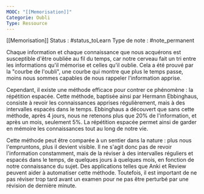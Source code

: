 ```yaml
---
MOOC: "[[Memorisation]]"
Categorie: Oubli
Type: Ressource
---
```

[[Memorisation]]
Status : #status_toLearn 
Type de note : #note_permanent

Chaque information et chaque connaissance que nous acquérons est susceptible d'être oubliée au fil du temps, car notre cerveau fait un tri entre les informations qu'il mémorise et celles qu'il oublie. Cela a été prouvé par la "courbe de l'oubli", une courbe qui montre que plus le temps passe, moins nous sommes capables de nous rappeler l'information apprise.

Cependant, il existe une méthode efficace pour contrer ce phénomène : la répétition espacée. Cette méthode, baptisée ainsi par Hermann Ebbinghaus, consiste à revoir les connaissances apprises régulièrement, mais à des intervalles espacés dans le temps. Ebbinghaus a découvert que sans cette méthode, après 4 jours, nous ne retenons plus que 20% de l'information, et après un mois, seulement 5%. La répétition espacée permet ainsi de garder en mémoire les connaissances tout au long de notre vie.

Cette méthode peut être comparée à un sentier dans la nature : plus nous l'empruntons, plus il devient visible. Il ne s'agit donc pas de revoir l'information constamment, mais de la réviser à des intervalles réguliers et espacés dans le temps, de quelques jours à quelques mois, en fonction de notre connaissance du sujet. Des applications telles que Anki et Review peuvent aider à automatiser cette méthode. Toutefois, il est important de ne pas réviser trop tard avant un examen pour ne pas être perturbé par une révision de dernière minute.